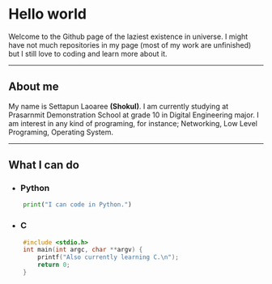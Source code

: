 # Hello world

Welcome to the Github page of the laziest existence in universe. I might have not much repositories in my page (most of my work are unfinished)
but I still love to coding and learn more about it.

---

## About me

My name is Settapun Laoaree **(Shokul)**. I am currently studying at Prasarnmit Demonstration School at grade 10 in Digital Engineering major.
I am interest in any kind of programing, for instance; Networking, Low Level Programing, Operating System.

---

## What I can do

- ### Python

```python
    print("I can code in Python.")
```

- ### C

```c
    #include <stdio.h>
    int main(int argc, char **argv) {
        printf("Also currently learning C.\n");
        return 0;
    }
```
